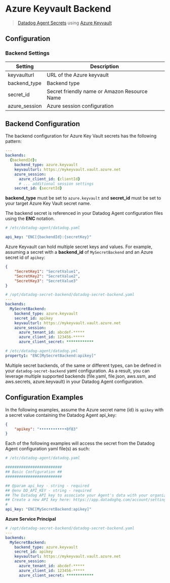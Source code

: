 # Azure Keyvault Backend

> [Datadog Agent Secrets](https://docs.datadoghq.com/agent/guide/secrets-management/?tab=linux) using [Azure Keyvault](https://docs.microsoft.com/en-us/Azure/key-vault/secrets/quick-create-portal)

## Configuration

### Backend Settings

| Setting | Description |
| --- | --- |
| keyvaulturl | URL of the Azure keyvault |
| backend_type | Backend type |
| secret_id | Secret friendly name or Amazon Resource Name |
| azure_session | Azure session configuration |

## Backend Configuration

The backend configuration for Azure Key Vault secrets has the following pattern:

```yaml
---
backends:
  {backendId}:
    backend_type: azure.keyvault
    keyvaulturl: https://mykeyvault.vault.azure.net
    azure_session:
      azure_client_id: {clientId}
      # ... additional session settings
    secret_id: {secretId}
```

**backend_type** must be set to `azure.keyvault` and **secret_id** must be set to your target Azure Key Vault secret name.

The backend secret is referenced in your Datadog Agent configuration files using the **ENC** notation.

```yaml
# /etc/datadog-agent/datadog.yaml

api_key: "ENC[{backendId}:{secretKey}"

```

Azure Keyvault can hold multiple secret keys and values. For example, assuming a secret with a **backend_id** of `MySecretBackend` and an Azure secret id of `apikey`:

```json
{
    "SecretKey1": "SecretValue1",
    "SecretKey2": "SecretValue2",
    "SecretKey3": "SecretValue3"
}
```

```yaml
# /opt/datadog-secret-backend/datadog-secret-backend.yaml
---
backends:
  MySecretBackend:
    backend_type: azure.keyvault
    secret_id: apikey
    keyvaulturl: https://mykeyvault.vault.azure.net
    azure_session:
      azure_tenant_id: abcdef-*****
      azure_client_id: 123456-*****
      azure_client_secret: ************
```

```yaml
# /etc/datadog-agent/datadog.yml
property1: "ENC[MySecretBackend:apikey]"
```

Multiple secret backends, of the same or different types, can be defined in your `datadog-secret-backend` yaml configuration. As a result, you can leverage multiple supported backends (file.yaml, file.json, aws.ssm, and aws.secrets, azure.keyvault) in your Datadog Agent configuration.

## Configuration Examples

In the following examples, assume the Azure secret name (id) is `apikey` with a secret value containing the Datadog Agent api_key:

```json
{
    "apikey": "••••••••••••0f83"
}
```

Each of the following examples will access the secret from the Datadog Agent configuration yaml file(s) as such:

```yaml
# /etc/datadog-agent/datadog.yaml

#########################
## Basic Configuration ##
#########################

## @param api_key - string - required
## @env DD_API_KEY - string - required
## The Datadog API key to associate your Agent's data with your organization.
## Create a new API key here: https://app.datadoghq.com/account/settings
#
api_key: "ENC[MySecretBackend:apikey]" 
```

**Azure Service Principal**

```yaml
# /opt/datadog-secret-backend/datadog-secret-backend.yaml
---
backends:
  MySecretBackend:
    backend_type: azure.keyvault
    secret_id: apikey
    keyvaulturl: https://mykeyvault.vault.azure.net
    azure_session:
      azure_tenant_id: abcdef-*****
      azure_client_id: 123456-*****
      azure_client_secret: ************
```